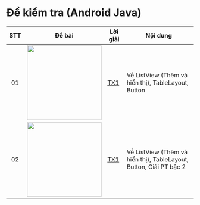 # Đề kiểm tra (Android Java)
|  STT |   Đề bài   |          Lời giải           |   Nội dung    |
|:----:|------------|----------------------------|-------------|
|  01  | <img width="200px" src="https://user-images.githubusercontent.com/65481655/198924471-83b5af9e-0e16-4d7d-88ae-276feaee48db.png"> | [TX1](https://github.com/CK1412/HAUI/tree/main/Phat_trien_ung_dung_tren_thiet_bi_di_dong/De_thi/TX1/TranHuyCanh_959_type1/) | Về ListView (Thêm và hiển thị), TableLayout, Button |
|  02  | <img width="200px" src="https://user-images.githubusercontent.com/65481655/198924893-da8b914b-3323-4f57-a0e8-19019788024d.png"> | [TX1](https://github.com/CK1412/HAUI/tree/main/Phat_trien_ung_dung_tren_thiet_bi_di_dong/De_thi/TX1/TranHuyCanh_959_type2/) | Về ListView (Thêm và hiển thị), TableLayout, Button, Giải PT bậc 2 |
